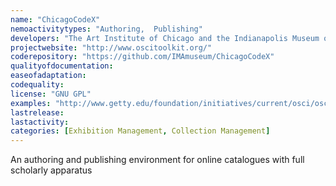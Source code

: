 ```yaml
---
name: "ChicagoCodeX"
nemoactivitytypes: "Authoring,  Publishing"
developers: "The Art Institute of Chicago and the Indianapolis Museum of Art."
projectwebsite: "http://www.oscitoolkit.org/"
coderepository: "https://github.com/IMAmuseum/ChicagoCodeX"
qualityofdocumentation: 
easeofadaptation: 
codequality: 
license: "GNU GPL"
examples: "http://www.getty.edu/foundation/initiatives/current/osci/osci_browse_catalogues.html"
lastrelease: 
lastactivity: 
categories: [Exhibition Management, Collection Management]
---
```

An authoring and publishing environment for online catalogues with full scholarly apparatus
